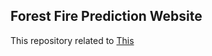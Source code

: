 ## Forest Fire Prediction Website

This repository related to [This](https://github.com/nachi-hebbar/Forest-Fire-Prediction-Website)
